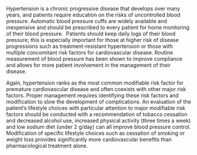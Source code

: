 Hypertension is a chronic progressive disease that develops over many years, and patients require education on the risks of uncontrolled blood pressure. Automatic blood pressure cuffs are widely available and inexpensive and should be prescribed to every patient for home monitoring of their blood pressure.  Patients should keep daily logs of their blood pressure; this is especially important for those at higher risk of disease progressions such as treatment-resistant hypertension or those with multiple concomitant risk factors for cardiovascular disease. Routine measurement of blood pressure has been shown to improve compliance and allows for more patient involvement in the management of their disease.

Again, hypertension ranks as the most common modifiable risk factor for premature cardiovascular disease and often coexists with other major risk factors. Proper management requires identifying these risk factors and modification to slow the development of complications. An evaluation of the patient’s lifestyle choices with particular attention to major modifiable risk factors should be conducted with a recommendation of tobacco cessation and decreased alcohol use, increased physical activity (three times a week) and low sodium diet (under 2 g/day) can all improve blood pressure control. Modification of specific lifestyle choices such as cessation of smoking or weight loss provides significantly more cardiovascular benefits than pharmacological treatment alone.